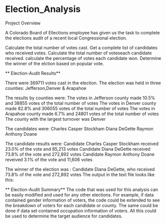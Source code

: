# Election_Analysis

Project Overview

A Colorado Board of Ellections employee has given us the task to complete the elections audit of a recent local Congressional election.

Calculate the total number of votes cast.
Get a complete list of candidates who received votes.
Calculate the total number of voteseach candidate received.
calculate the percentage of votes each candidate won.
Determine the winner of the elction based on popular vote.

**
Election-Audit Results**

There were 369711 votes cast in the election.
The election was held in three counties:
Jefferson,Denver & Arapahoe

The results by counties were:
The votes in Jefferson county made 10.5% and 38855 votes of the total number of votes
The votes in Denver county made 82.8% and 306055 votes of the total number of votes
The votes in Arapahoe county made 6.7% and 24801 votes of the total number of votes
The county with the largest turnover was Denver

The candidates were:
Charles Casper Stockham
Diana DeGette
Raymon Anthony Doane

The candidate results were:
Candidate Charles Casper Stockham received 23.0% of the vote and 85,213 votes
Candidate Diana DeGette received 73.8% of the vote and 272,892 votes
Candidate Raymon Anthony Doane reveived 3.1% of the vote and 11,606 votes

The winner of the election was :
Candidate Diana DeGette, who received 73.8% of the vote and 272,892 votes
The output in the text file looks like this:


**
Election-Audit Summary**
The code that was used for this analysis can be easily modified and used for any other elections. For example, if data contained gender information of voters, the code could be extended to see the breakdown of voters for each candidate or county. The same could be done if data set contained occupation information of voters. All this could be used to determine the target audience for candidates.
